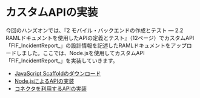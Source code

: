 # カスタムAPIの実装

今回のハンズオンでは、『2 モバイル・バックエンドの作成とテスト ― 2.2 RAMLドキュメントを使用したAPIの定義とテスト』（12ページ）でカスタムAPI「FIF_IncidentReport_<xx>」の設計情報を記述したRAMLドキュメントをアップロードしました。ここでは、Node.jsを使用してカスタムAPI「FIF_IncidentReport_<xx>」を実装していきます。

* [JavaScript Scaffoldのダウンロード](4.api-1.md)
* [Node.jsによるAPIの実装](4.api-2.md)
* [コネクタを利用するAPIの実装](4.api-3.md)

